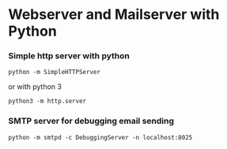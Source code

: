 # Webserver and Mailserver with Python

### Simple http server with python

    python -m SimpleHTTPServer

or with python 3

    python3 -m http.server

### SMTP server for debugging email sending

    python -m smtpd -c DebuggingServer -n localhost:8025